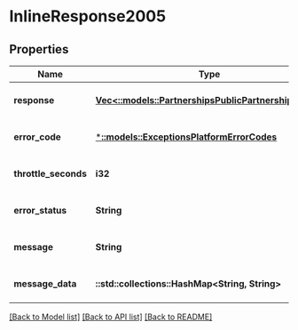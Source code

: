 # InlineResponse2005

## Properties
Name | Type | Description | Notes
------------ | ------------- | ------------- | -------------
**response** | [**Vec<::models::PartnershipsPublicPartnershipDetail>**](Partnerships.PublicPartnershipDetail.md) |  | [optional] [default to null]
**error_code** | [***::models::ExceptionsPlatformErrorCodes**](Exceptions.PlatformErrorCodes.md) |  | [optional] [default to null]
**throttle_seconds** | **i32** |  | [optional] [default to null]
**error_status** | **String** |  | [optional] [default to null]
**message** | **String** |  | [optional] [default to null]
**message_data** | **::std::collections::HashMap<String, String>** |  | [optional] [default to null]

[[Back to Model list]](../README.md#documentation-for-models) [[Back to API list]](../README.md#documentation-for-api-endpoints) [[Back to README]](../README.md)


